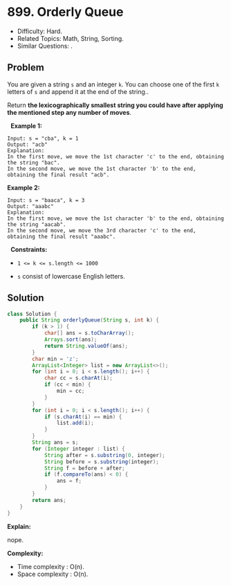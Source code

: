 # 899. Orderly Queue

- Difficulty: Hard.
- Related Topics: Math, String, Sorting.
- Similar Questions: .

## Problem

You are given a string ```s``` and an integer ```k```. You can choose one of the first ```k``` letters of ```s``` and append it at the end of the string..

Return **the lexicographically smallest string you could have after applying the mentioned step any number of moves**.

 
**Example 1:**

```
Input: s = "cba", k = 1
Output: "acb"
Explanation: 
In the first move, we move the 1st character 'c' to the end, obtaining the string "bac".
In the second move, we move the 1st character 'b' to the end, obtaining the final result "acb".
```

**Example 2:**

```
Input: s = "baaca", k = 3
Output: "aaabc"
Explanation: 
In the first move, we move the 1st character 'b' to the end, obtaining the string "aacab".
In the second move, we move the 3rd character 'c' to the end, obtaining the final result "aaabc".
```

 
**Constraints:**


	
- ```1 <= k <= s.length <= 1000```
	
- ```s``` consist of lowercase English letters.



## Solution

```java
class Solution {
    public String orderlyQueue(String s, int k) {
        if (k > 1) {
            char[] ans = s.toCharArray();
            Arrays.sort(ans);
            return String.valueOf(ans);
        }
        char min = 'z';
        ArrayList<Integer> list = new ArrayList<>();
        for (int i = 0; i < s.length(); i++) {
            char cc = s.charAt(i);
            if (cc < min) {
                min = cc;
            }
        }
        for (int i = 0; i < s.length(); i++) {
            if (s.charAt(i) == min) {
                list.add(i);
            }
        }
        String ans = s;
        for (Integer integer : list) {
            String after = s.substring(0, integer);
            String before = s.substring(integer);
            String f = before + after;
            if (f.compareTo(ans) < 0) {
                ans = f;
            }
        }
        return ans;
    }
}
```

**Explain:**

nope.

**Complexity:**

* Time complexity : O(n).
* Space complexity : O(n).
